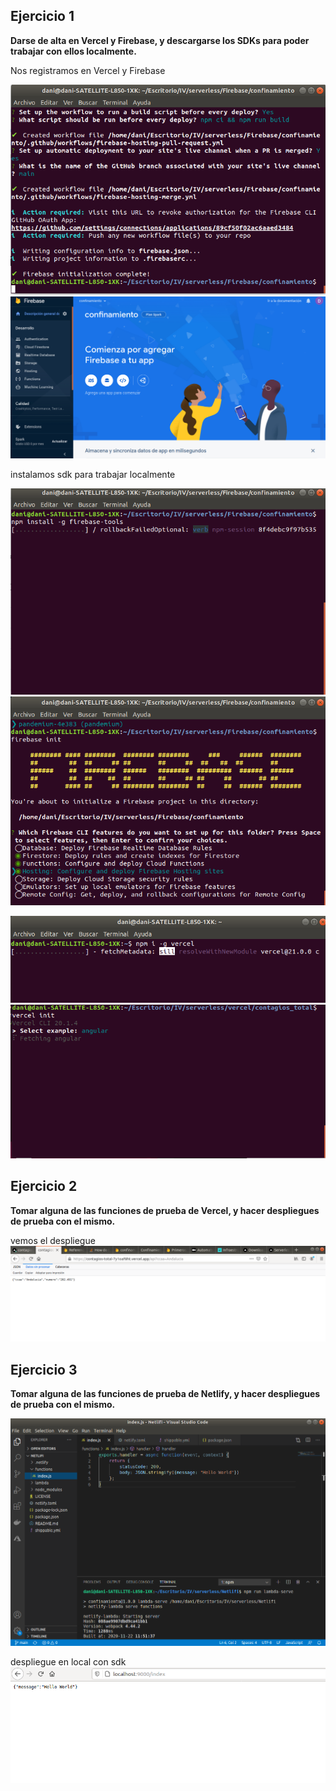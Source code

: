 ## Ejercicio 1
**Darse de alta en Vercel y Firebase, y descargarse los SDKs para poder trabajar con ellos localmente.**

Nos registramos en Vercel y Firebase

![vercel](img/f1_8.png)
![firebase](img/f1_2.png)

instalamos sdk para trabajar localmente

![intalamos firebase](img/f1.png)
![vemos sdk firebase](img/f1_4.png)

![isntalamos vercel](img/f1_6.png)
![vemos sdk vercel](img/v3.png)

## Ejercicio 2
**Tomar alguna de las funciones de prueba de Vercel, y hacer despliegues de prueba con el mismo.**

vemos el despliegue
![vemos sdk vercel](img/2_1.png)

## Ejercicio 3
**Tomar alguna de las funciones de prueba de Netlify, y hacer despliegues de prueba con el mismo.**

![ejemplo](img/3_1.png)

despliegue en local con sdk
![vemos sdk netlify](img/3_2.png)
